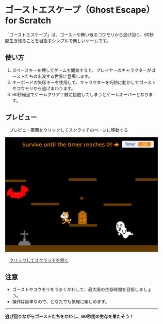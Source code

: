 # ゴーストエスケープ（Ghost Escape）for Scratch

「ゴーストエスケープ」は、ゴーストや舞い散るコウモリから逃げ回り、60秒間生き残ることを目指すシンプルで楽しいゲームです。

## 使い方

1. スペースキーを押してゲームを開始すると、プレイヤーのキャラクターがゴーストたちの出没する世界に登場します。
2. キーボードの矢印キーを使用して、キャラクターを巧妙に動かしてゴーストやコウモリから逃げまわります。
3. 60秒経過でゲームクリア！敵に接触してしまうとゲームオーバーとなります。

## プレビュー
　プレビュー画面をクリックしてスクラッチのページに移動する
<div align="center">
  <a href="https://scratch.mit.edu/projects/953840424/" target="_blank">
    <img src="screenshot.png" width="600" >
  </a>
</div>

　[クリックしてスクラッチを開く](https://scratch.mit.edu/projects/953840424/)

## 注意

- ゴーストやコウモリをうまくかわして、最大限の生存時間を目指しましょう。
- 操作は簡単なので、どなたでも気軽に楽しめます。

---

**逃げ回りながらゴーストたちをかわし、60秒間の生存を果たそう！**

